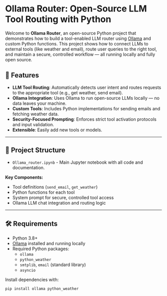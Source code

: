 # Ollama Router: Open-Source LLM Tool Routing with Python

Welcome to **Ollama Router**, an open-source Python project that demonstrates how to build a tool-enabled LLM router using [Ollama](https://ollama.com/) and custom Python functions. This project shows how to connect LLMs to external tools (like weather and email), route user queries to the right tool, and maintain a secure, controlled workflow — all running locally and fully open source.



## 🚀 Features

- **LLM Tool Routing**: Automatically detects user intent and routes requests to the appropriate tool (e.g., get weather, send email).
- **Ollama Integration**: Uses Ollama to run open-source LLMs locally — no data leaves your machine.
- **Custom Tools**: Includes Python implementations for sending emails and fetching weather data.
- **Security-Focused Prompting**: Enforces strict tool activation protocols and input validation.
- **Extensible**: Easily add new tools or models.

---

## 📂 Project Structure

- `Ollama_router.ipynb` - Main Jupyter notebook with all code and documentation.

**Key Components:**
- Tool definitions (`send_email`, `get_weather`)
- Python functions for each tool
- System prompt for secure, controlled tool access
- Ollama LLM chat integration and routing logic

---

## 🛠️ Requirements

- Python 3.8+
- [Ollama](https://ollama.com/) installed and running locally
- Required Python packages:
  - `ollama`
  - `python_weather`
  - `smtplib`, `email` (standard library)
  - `asyncio`

Install dependencies with:

```bash
pip install ollama python_weather
